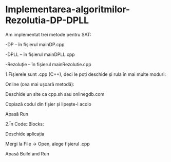 # Implementarea-algoritmilor-Rezolutia-DP-DPLL

Am implementat trei metode pentru SAT:

-DP – în fișierul mainDP.cpp

-DPLL – în fișierul mainDPLL.cpp

-Rezoluție – în fișierul mainRezolutie.cpp

1.Fișierele sunt .cpp (C++), deci le poți deschide și rula în mai multe moduri:

  Online (cea mai ușoară metodă):
  
  Deschide un site ca cpp.sh sau onlinegdb.com
  
  Copiază codul din fișier și lipește-l acolo
  
  Apasă Run
  
2.În Code::Blocks:

  Deschide aplicația
  
  Mergi la File → Open, alege fișierul .cpp
  
  Apasă Build and Run
